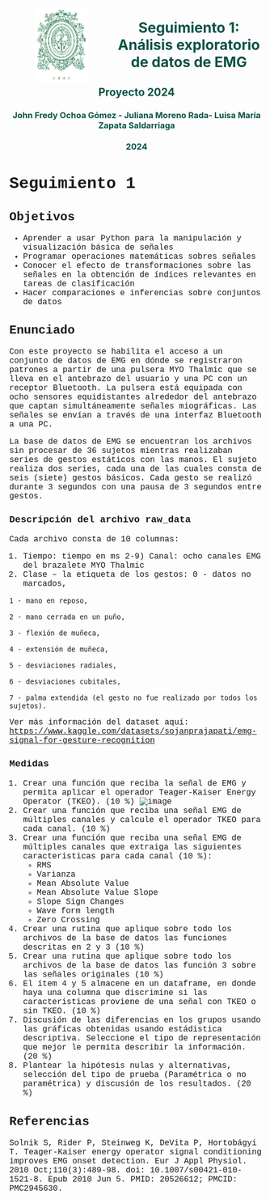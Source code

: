 <p><img alt="udeA logo" height="150px" src="https://github.com/freddyduitama/images/blob/master/logo.png?raw=true" align="left" hspace="50px" vspace="0px" style="width:107px;height:152px;"></p>
<h1><font color='0B5345'> <center>
Seguimiento 1: Análisis exploratorio de datos de EMG</center></font></h1>
<h2><font color='0B5345'> <center>
Proyecto 2024</center></font></h2>
<h3><font color='0B5345'> <center>
John Fredy Ochoa Gómez - Juliana Moreno Rada- Luisa María Zapata Saldarriaga </center></font></h3>
<h3><font color='0B5345'> <center>
2024 </center></font></h3>
<font  face="Courier New" size="3">
<p1><center> </center></p1>

# Seguimiento 1

## Objetivos
  * Aprender a usar Python para la manipulación y visualización básica de señales
  * Programar operaciones matemáticas sobres señales
  * Conocer el efecto de transformaciones sobre las señales en la obtención de índices relevantes en tareas de clasificación
  * Hacer comparaciones e inferencias sobre conjuntos de datos

## Enunciado

Con este proyecto se habilita el acceso a un conjunto de datos de EMG  en dónde se registraron patrones a partir de una pulsera MYO Thalmic que se lleva en el antebrazo del usuario y una PC con un receptor Bluetooth. La pulsera está equipada con ocho sensores equidistantes alrededor del antebrazo que captan simultáneamente señales miográficas. Las señales se envían a través de una interfaz Bluetooth a una PC.

La base de datos de EMG se encuentran los archivos sin procesar de 36 sujetos mientras realizaban series de gestos estáticos con las manos. El sujeto realiza dos series, cada una de las cuales consta de seis (siete) gestos básicos. Cada gesto se realizó durante 3 segundos con una pausa de 3 segundos entre gestos.

### Descripción del archivo raw_data

Cada archivo consta de 10 columnas:
  1) Tiempo: tiempo en ms
  2-9) Canal: ocho canales EMG del brazalete MYO Thalmic
  10) Clase – la etiqueta de los gestos:
    0 - datos no marcados,
      
    1 - mano en reposo,
    
    2 - mano cerrada en un puño,
    
    3 - flexión de muñeca,
    
    4 - extensión de muñeca,
    
    5 - desviaciones radiales,
    
    6 - desviaciones cubitales,
    
    7 - palma extendida (el gesto no fue realizado por todos los sujetos).

Ver más información del dataset aquí: https://www.kaggle.com/datasets/sojanprajapati/emg-signal-for-gesture-recognition

### Medidas 

1. Crear una función que reciba la señal de EMG y permita aplicar el operador Teager-Kaiser Energy Operator (TKEO). (10 %)
   ![image](https://github.com/biosenalesysistemas/proyecto/assets/157903370/6da85b8a-aa90-446a-aa53-5eab5d5a1a83)
2. Crear una función que reciba una señal EMG de múltiples canales y calcule el operador TKEO para cada canal. (10 %)
3. Crear una función que reciba una señal EMG de múltiples canales que extraiga las siguientes características para cada canal (10 %):
   -  RMS
   -  Varianza
   -  Mean Absolute Value
   -  Mean Absolute Value Slope
   -  Slope Sign Changes
   -  Wave form length
   -  Zero Crossing
4. Crear una rutina que aplique sobre todo los archivos de la base de datos las funciones descritas en 2 y 3 (10 %)
5. Crear una rutina que aplique sobre todo los archivos de la base de datos las función 3 sobre las señales originales (10 %)
6. El ítem 4 y 5 almacene en un dataframe, en donde haya una columna que discrimine si las caracteristicas proviene de una señal con TKEO o sin TKEO. (10 %)
7. Discusión de las diferencias en los grupos usando las gráficas obtenidas usando estádistica descriptiva. Seleccione el tipo de representación que mejor le permita describir la información. (20 %)
8. Plantear la hipótesis nulas y alternativas, selección del tipo de prueba (Paramétrica o no paramétrica) y discusión de los resultados. (20 %)
 

## Referencias

Solnik S, Rider P, Steinweg K, DeVita P, Hortobágyi T. Teager-Kaiser energy operator signal conditioning improves EMG onset detection. Eur J Appl Physiol. 2010 Oct;110(3):489-98. doi: 10.1007/s00421-010-1521-8. Epub 2010 Jun 5. PMID: 20526612; PMCID: PMC2945630.


